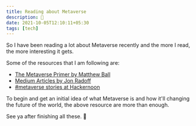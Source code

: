 ```yaml
---
title: Reading about Metaverse
description: 📖
date: 2021-10-05T12:10:11+05:30
tags: [tech]
---
```


So I have been reading a lot about Metaverse recently and the more I read, the more interesting it gets.

Some of the resources that I am following are:

- [The Metaverse Primer by Matthew Ball](https://www.matthewball.vc/the-metaverse-primer)
- [Medium Articles by Jon Radoff](https://jradoff.medium.com/)
- [#metaverse stories at Hackernoon](https://hackernoon.com/tagged/metaverse)

To begin and get an initial idea of what Metaverse is and how it'll changing the future of the world, the above resource are more than enough.

See ya after finishing all these. 👋